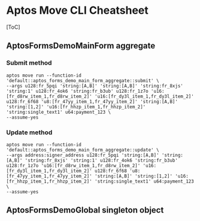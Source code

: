 # Aptos Move CLI Cheatsheet

[ToC]

## AptosFormsDemoMainForm aggregate

### Submit method

```shell
aptos move run --function-id 'default::aptos_forms_demo_main_form_aggregate::submit' \
--args u128:fr_5pqi 'string:[A,B]' 'string:[A,B]' 'string:fr_8xjs' 'string:1' u128:fr_4ok6 'string:fr_b3ub' u128:fr_1z7o 'u16:[fr_d8rw_item_1,fr_d8rw_item_2]' 'u16:[fr_dy3l_item_1,fr_dy3l_item_2]' u128:fr_6f68 'u8:[fr_47yy_item_1,fr_47yy_item_2]' 'string:[A,B]' 'string:[1,2]' 'u16:[fr_hhzp_item_1,fr_hhzp_item_2]' 'string:single_text1' u64:payment_123 \
--assume-yes
```

### Update method

```shell
aptos move run --function-id 'default::aptos_forms_demo_main_form_aggregate::update' \
--args address:signer_address u128:fr_5pqi 'string:[A,B]' 'string:[A,B]' 'string:fr_8xjs' 'string:1' u128:fr_4ok6 'string:fr_b3ub' u128:fr_1z7o 'u16:[fr_d8rw_item_1,fr_d8rw_item_2]' 'u16:[fr_dy3l_item_1,fr_dy3l_item_2]' u128:fr_6f68 'u8:[fr_47yy_item_1,fr_47yy_item_2]' 'string:[A,B]' 'string:[1,2]' 'u16:[fr_hhzp_item_1,fr_hhzp_item_2]' 'string:single_text1' u64:payment_123 \
--assume-yes
```

## AptosFormsDemoGlobal singleton object


